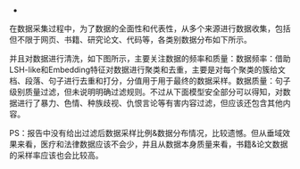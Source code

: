

- 

在数据采集过程中，为了数据的全面性和代表性，从多个来源进行数据收集，包括但不限于网页、书籍、研究论文、代码等，各类别数据分布如下所示。



并且对数据进行清洗，如下图所示，主要关注数据的频率和质量：数据频率：借助LSH-like和Embedding特征对数据进行聚类和去重，主要是对每个聚类的簇给文档、段落、句子进行去重和打分，分值用于用于最终的数据采样。数据质量：句子级别质量过滤，但未说明明确过滤规则。不过从下面模型安全部分可以得知，对数据进行了暴力、色情、种族歧视、仇恨言论等有害内容过滤，但应该还包含其他内容。

PS：报告中没有给出过滤后数据采样比例&数据分布情况，比较遗憾。但从垂域效果来看，医疗和法律数据应该不会少，并且从数据本身质量来看，书籍&论文数据的采样率应该也会比较高。



